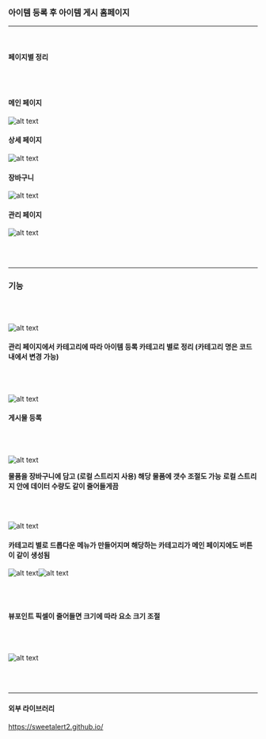 ### 아이템 등록 후 아이템 게시 홈페이지

<hr/>

<br>

#### 페이지별 정리

<br>
<br>

#### 메인 페이지

![alt text](./homepages/image/image-1.png)

#### 상세 페이지

![alt text](./homepages/image/image-8.png)

#### 장바구니

![alt text](./homepages/image/image-9.png)

#### 관리 페이지

![alt text](./homepages/image/image-10.png)

<br><br>
<hr/>

### **기능**

<br><br>

![alt text](./homepages/image/image.png)

#### 관리 페이지에서 카테고리에 따라 아이템 등록 카테고리 별로 정리 (카테고리 명은 코드 내에서 변경 가능)

<br><br>

![alt text](./homepages/image/image-1.png)

#### 게시물 등록

<br><br>

![alt text](./homepages/image/image-2.png)

**물품을 장바구니에 담고 (로컬 스트리지 사용) 해당 물품에 갯수 조절도 가능**
**로컬 스트리지 안에 데이터 수량도 같이 줄어들게끔**

<br><br>

![alt text](./homepages/image/image-3.png)

#### 카테고리 별로 드롭다운 메뉴가 만들어지며 해당하는 카테고리가 메인 페이지에도 버튼이 같이 생성됨

![alt text](./homepages/image/image-4.png)![alt text](./homepages/image/image-5.png)

<br><br>

#### 뷰포인트 픽셀이 줄어들면 크기에 따라 요소 크기 조절

<br><br>

![alt text](./homepages/image/image-6.png)


<br><br>

<hr/>

#### 외부 라이브러리

https://sweetalert2.github.io/
